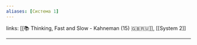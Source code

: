 ```yaml
---
aliases: [Система 1]
---
```

links: [[📚 Thinking, Fast and Slow - Kahneman (15) 🇬🇧🇷🇺]], [[System 2]]

---
